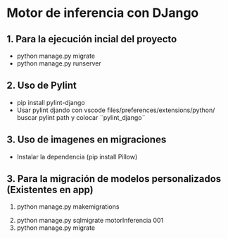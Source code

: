 # Motor de inferencia con DJango

## 1. Para la ejecución incial del proyecto

- python manage.py migrate
- python manage.py runserver

## 2. Uso de Pylint

- pip install pylint-django
- Usar pylint djando con vscode files/preferences/extensions/python/ buscar pylint path y colocar ¨pylint_django¨

## 3. Uso de imagenes en migraciones
-  Instalar la dependencia (pip install Pillow)

## 3. Para la migración de modelos personalizados (Existentes en app)

1. python manage.py makemigrations
<!-- Obteniendo un id de la migración Ejem. 001 -->
2. python manage.py sqlmigrate motorInferencia 001
3. python manage.py migrate